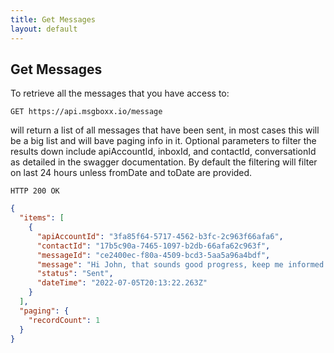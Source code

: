```yaml
---
title: Get Messages
layout: default
---
```


## Get Messages

To retrieve all the messages that you have access to:

`GET https://api.msgboxx.io/message`

will return a list of all messages that have been sent, in most cases this will be a big list and will bave paging info in it. Optional parameters to filter the results down include apiAccountId, inboxId, and contactId, conversationId as detailed in the swagger documentation. By default the filtering will filter on last 24 hours unless fromDate and toDate are provided.

`HTTP 200 OK`

```json
{
  "items": [
    {
      "apiAccountId": "3fa85f64-5717-4562-b3fc-2c963f66afa6",
      "contactId": "17b5c90a-7465-1097-b2db-66afa62c963f",
      "messageId": "ce2400ec-f80a-4509-bcd3-5aa5a96a4bdf",
      "message": "Hi John, that sounds good progress, keep me informed please. ",
      "status": "Sent",
      "dateTime": "2022-07-05T20:13:22.263Z"
    }
  ],
  "paging": {
    "recordCount": 1
  }
}
```
